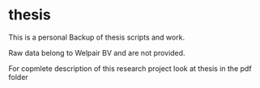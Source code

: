 # thesis
This is a personal Backup of thesis scripts and work. 

Raw data belong to Welpair BV and are not provided.

For copmlete description of this research project look at thesis in the pdf folder

